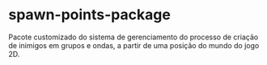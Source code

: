 # spawn-points-package
Pacote customizado do sistema de gerenciamento do processo de criação de inimigos em grupos e ondas, a partir de uma posição do mundo do jogo 2D.
